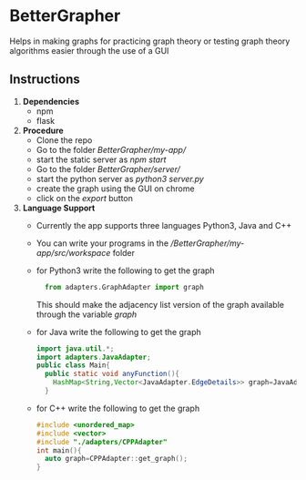 # BetterGrapher
Helps in making graphs for practicing graph theory or testing graph theory algorithms easier 
through the use of a GUI

## Instructions
  1. **Dependencies**
      * npm
      * flask
  2. **Procedure**
      * Clone the repo
      * Go to the folder *BetterGrapher/my-app/*
      * start the static server as *npm start*
      * Go to the folder *BetterGrapher/server/*
      * start the python server as *python3 server.py*
      * create the graph using the GUI on chrome
      * click on the *export* button
  3. **Language Support**
      * Currently the app supports three languages Python3, Java and C++
      * You can write your programs in the */BetterGrapher/my-app/src/workspace* folder
      * for Python3 write the following to get the graph
        ```python
          from adapters.GraphAdapter import graph
        ```
        This should make the adjacency list version of the graph available through the variable *graph*
      
      * for Java write the following to get the graph
        ```java
        import java.util.*;
        import adapters.JavaAdapter;
        public class Main{
          public static void anyFunction(){
            HashMap<String,Vector<JavaAdapter.EdgeDetails>> graph=JavaAdapter.getGraph();
          }
        ```
      * for C++ write the following to get the graph
        ```cpp
        #include <unordered_map>
        #include <vector>
        #include "./adapters/CPPAdapter"
        int main(){
          auto graph=CPPAdapter::get_graph();
        }
        ```
      
      
